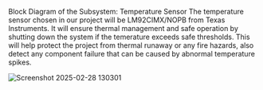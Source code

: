 Block Diagram of the Subsystem: Temperature Sensor
The temperature sensor chosen in our project will be LM92CIMX/NOPB from Texas Instruments. It will ensure thermal management and safe operation by shutting down the system if the temerature exceeds safe thresholds. This will help protect the project from thermal runaway or any fire hazards, also detect any component failure that can be caused by abnormal temperature spikes.

![Screenshot 2025-02-28 130301](https://github.com/user-attachments/assets/981a066c-d245-4342-915e-2a9e27e7c295)
